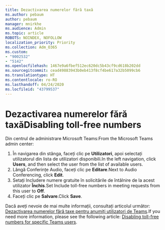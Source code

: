 ```yaml
---
title: Dezactivarea numerelor fără taxă
ms.author: pebaum
author: pebaum
manager: mnirkhe
ms.audience: Admin
ms.topic: article
ROBOTS: NOINDEX, NOFOLLOW
localization_priority: Priority
ms.collection: Adm_O365
ms.custom:
- "9002532"
- "5142"
ms.openlocfilehash: 1467e9a6fbef512ec620dc5b43cf9cd618b202dd
ms.sourcegitcommit: cead49883943b0eb413f8cf4be617a32b5099cb6
ms.translationtype: HT
ms.contentlocale: ro-RO
ms.lasthandoff: 04/24/2020
ms.locfileid: "43799537"
---
```

# <a name="disabling-toll-free-numbers"></a><span data-ttu-id="fb7fc-102">Dezactivarea numerelor fără taxă</span><span class="sxs-lookup"><span data-stu-id="fb7fc-102">Disabling toll-free numbers</span></span>

<span data-ttu-id="fb7fc-103">Din centrul de administrare Microsoft Teams:</span><span class="sxs-lookup"><span data-stu-id="fb7fc-103">From the Microsoft Teams admin center:</span></span>

1. <span data-ttu-id="fb7fc-104">În navigarea din stânga, faceți clic pe **Utilizatori**, apoi selectați utilizatorul din lista de utilizatori disponibili.</span><span class="sxs-lookup"><span data-stu-id="fb7fc-104">In the left navigation, click **Users**, and then select the user from the list of available users.</span></span>
2. <span data-ttu-id="fb7fc-105">Lângă Conferințe Audio, faceți clic pe **Editare**.</span><span class="sxs-lookup"><span data-stu-id="fb7fc-105">Next to Audio Conferencing, click **Edit**.</span></span>
3. <span data-ttu-id="fb7fc-106">Setați Includere numere gratuite în solicitările de întâlnire de la acest utilizator **Închis**.</span><span class="sxs-lookup"><span data-stu-id="fb7fc-106">Set Include toll-free numbers in meeting requests from this user to **Off**.</span></span>
4. <span data-ttu-id="fb7fc-107">Faceți clic pe **Salvare**.</span><span class="sxs-lookup"><span data-stu-id="fb7fc-107">Click **Save**.</span></span>

<span data-ttu-id="fb7fc-108">Dacă aveți nevoie de mai multe informații, consultați articolul următor: [Dezactivarea numerelor fără taxe pentru anumiți utilizatori de Teams](https://docs.microsoft.com/microsoftteams/disabling-toll-free-numbers-for-specific-teams-users).</span><span class="sxs-lookup"><span data-stu-id="fb7fc-108">If you need more information, please see the following article: [Disabling toll-free numbers for specific Teams users](https://docs.microsoft.com/microsoftteams/disabling-toll-free-numbers-for-specific-teams-users).</span></span>
